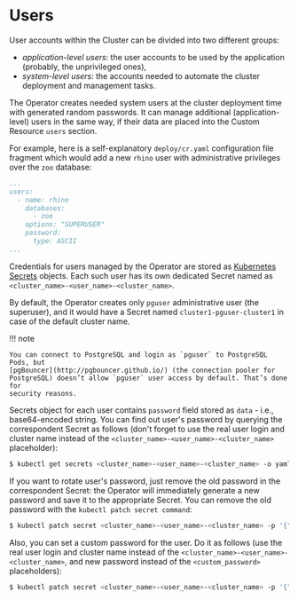 # Users

User accounts within the Cluster can be divided into two different groups:

* *application-level users*: the user accounts to be used by the application
    (probably, the unprivileged ones),
* *system-level users*: the accounts needed to automate the cluster deployment
    and management tasks.

The Operator creates needed system users at the cluster deployment time with
generated random passwords. It can manage additional (application-level) users
in the same way, if their data are placed into the Custom Resource `users`
section.

For example, here is a self-explanatory `deploy/cr.yaml` configuration file
fragment which would add a new `rhino` user with administrative privileges over
the `zoo` database:

```yaml
...
users:
  - name: rhino
    databases:
      - zoo
    options: "SUPERUSER"
    password:
      type: ASCII
...
```

Credentials for users managed by the Operator are stored as [Kubernetes Secrets](https://kubernetes.io/docs/concepts/configuration/secret/) objects.
Each such user has its own dedicated Secret named as
`<cluster_name>-<user_name>-<cluster_name>`.

By default, the Operator creates only `pguser` administrative user (the
superuser), and it would have a Secret named `cluster1-pguser-cluster1` in case
of the default cluster name.

!!! note

    You can connect to PostgreSQL and login as `pguser` to PostgreSQL Pods, but
    [pgBouncer](http://pgbouncer.github.io/) (the connection pooler for
    PostgreSQL) doesn’t allow `pguser` user access by default. That’s done for
    security reasons.


Secrets object for each user contains `password` field stored as `data` - i.e.,
base64-encoded string. You can find out user's password by querying the
correspondent Secret as follows (don't forget to use the real user login and
cluster name instead of the `<cluster_name>-<user_name>-<cluster_name>`
placeholder):

``` {.bash data-prompt="$" }
$ kubectl get secrets <cluster_name>-<user_name>-<cluster_name> -o yaml -o jsonpath='{.data.password}' | base64 --decode | tr '\n' ' ' && echo " "
```

If you want to rotate user's password, just remove the old password in the
correspondent Secret: the Operator will immediately generate a new password
and save it to the appropriate Secret. You can remove the old password with the
`kubectl patch secret command`:

``` {.bash data-prompt="$" }
$ kubectl patch secret <cluster_name>-<user_name>-<cluster_name> -p '{"data":{"password":""}}'
```

Also, you can set a custom password for the user. Do it as follows (use the real
user login and cluster name instead of the
`<cluster_name>-<user_name>-<cluster_name>`,
and new password instead of the `<custom_password>` placeholders):

``` {.bash data-prompt="$" }
$ kubectl patch secret <cluster_name>-<user_name>-<cluster_name> -p '{"stringData":{"password":"<custom_password>", "verifier":""}}'
```

